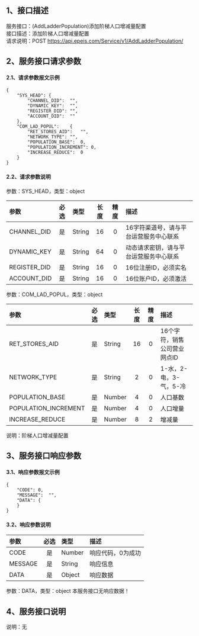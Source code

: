 ## 1、接口描述  
服务接口：(AddLadderPopulation)添加阶梯人口增减量配置  
接口描述：添加阶梯人口增减量配置  
请求说明：POST https://api.epeis.com/Service/v1/AddLadderPopulation/  
  
## 2、服务接口请求参数  
#### 2.1、请求参数报文示例  
~~~  
{
	"SYS_HEAD":	{
		"CHANNEL_DID":	"",
		"DYNAMIC_KEY":	"",
		"REGISTER_DID":	"",
		"ACCOUNT_DID":	""
	},
	"COM_LAD_POPUL":	{
		"RET_STORES_AID":	"",
		"NETWORK_TYPE":	"",
		"POPULATION_BASE":	0,
		"POPULATION_INCREMENT":	0,
		"INCREASE_REDUCE":	0
	}
}  
~~~  
#### 2.2、请求参数说明  
参数：SYS_HEAD，类型：object  
  
| 参数 | 必选 | 类型 | 长度 | 精度 | 描述 |  
| :----------------- | :----: | :-------- | :----: | :----: | :---------------- |  
| CHANNEL_DID | 是 | String | 16 | 0 | 16字符渠道号，请与平台运营服务中心联系 |  
| DYNAMIC_KEY | 是 | String | 64 | 0 | 动态请求密钥，请与平台运营服务中心联系 |  
| REGISTER_DID      |  是  | String   | 16 | 0 | 16位注册ID，必须实名 |  
| ACCOUNT_DID       |  是  | String   | 16 | 0 | 16位账户ID，必须激活 |  
  
参数：COM_LAD_POPUL，类型：object  
  
| 参数              | 必选 | 类型     | 长度 | 精度 | 描述             |  
| :----------------- | :----: | :-------- | :----: | :----: | :---------------- |  
| RET_STORES_AID |  是  | String   | 16 | 0 | 16个字符，销售公司营业网点ID |  
| NETWORK_TYPE |  是  | String   | 2 | 0 | 1-水，2-电，3-气，5-冷 |  
| POPULATION_BASE |  是  | Number   | 4 | 0 | 人口基数 |  
| POPULATION_INCREMENT |  是  | Number   | 4 | 0 | 人口增量 |  
| INCREASE_REDUCE |  是  | Number   | 8 | 2 | 增减量 |  
  
说明：阶梯人口增减量配置  
  
## 3、服务接口响应参数  
#### 3.1、响应参数报文示例  
~~~  
{
	"CODE":	0,
	"MESSAGE":	"",
	"DATA":	{
	}
}  
~~~  
#### 3.2、响应参数说明  
  
| 参数              | 必选 | 类型     | 描述             |  
| :----------------- | :----: | :-------- | :---------------- |  
| CODE | 是 | Number | 响应代码，0为成功 |  
| MESSAGE | 是 | String | 响应信息 |  
| DATA | 是 | Object | 响应数据 |  
  
参数：DATA，类型：object 本服务接口无响应数据！  
## 4、服务接口说明  
说明：无  
